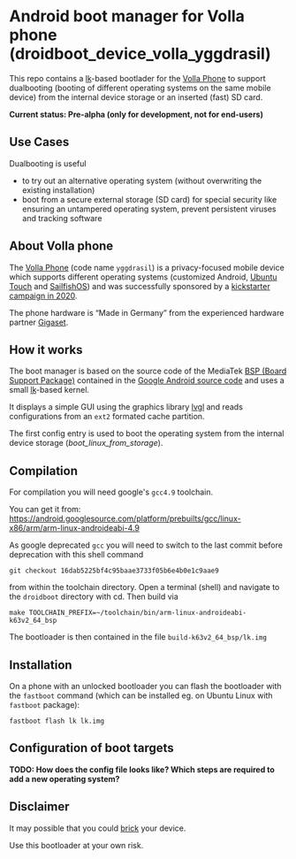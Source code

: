 # Android boot manager for Volla phone (droidboot_device_volla_yggdrasil)

This repo contains a [lk](https://github.com/littlekernel)-based bootlader for the [Volla Phone](https://volla.online/de/)
to support dualbooting (booting of different operating systems on the same mobile device)
from the internal device storage or an inserted (fast) SD card.

**Current status: Pre-alpha (only for development, not for end-users)**

## Use Cases

Dualbooting is useful

* to try out an alternative operating system (without overwriting the existing installation)
* boot from a secure external storage (SD card) for special security like
  ensuring an untampered operating system, prevent persistent viruses and tracking software

## About Volla phone

The [Volla Phone](https://volla.online/de/) (code name `yggdrasil`) is a privacy-focused mobile device which supports
different operating systems (customized Android, [Ubuntu Touch](https://ubuntu-touch.io/) and [SailfishOS](https://sailfishos.org/))
and was successfully sponsored by a [kickstarter campaign in 2020](https://www.kickstarter.com/projects/volla/volla-phone-designed-with-simplicity-and-security-in-mind).

The phone hardware is “Made in Germany” from the experienced hardware partner [Gigaset](https://www.gigaset.com/hq_en/).

## How it works

The boot manager is based on the source code of the MediaTek [BSP (Board Support Package)](https://en.wikipedia.org/wiki/Board_support_package) contained in the [Google Android source code](https://android.googlesource.com/platform/hardware/bsp/) and uses a small [lk](https://github.com/littlekernel)-based kernel.

It displays a simple GUI using the graphics library [lvgl](https://lvgl.io/) and reads configurations from an `ext2` formated cache partition.

The first config entry is used to boot the operating system from the internal device storage (*boot_linux_from_storage*). 

## Compilation

For compilation you will need google's `gcc4.9` toolchain.

You can get it from: https://android.googlesource.com/platform/prebuilts/gcc/linux-x86/arm/arm-linux-androideabi-4.9

As google deprecated `gcc` you will need to switch to the last commit before deprecation with this shell command

`git checkout 16dab5225bf4c95baae3733f05b6e4b0e1c9aae9`

from within the toolchain directory.
Open a terminal (shell) and navigate to the `droidboot` directory with cd.
Then build via

`make TOOLCHAIN_PREFIX=~/toolchain/bin/arm-linux-androideabi- k63v2_64_bsp`

The bootloader is then contained in the file `build-k63v2_64_bsp/lk.img`


## Installation

On a phone with an unlocked bootloader you can flash the bootloader with the `fastboot` command
(which can be installed eg. on Ubuntu Linux with `fastboot` package):

`fastboot flash lk lk.img`

## Configuration of boot targets

**TODO: How does the config file looks like? Which steps are required to add a new operating system?**

## Disclaimer

It may possible that you could [brick](https://en.wikipedia.org/wiki/Brick_(electronics)) your device.

Use this bootloader at your own risk.
